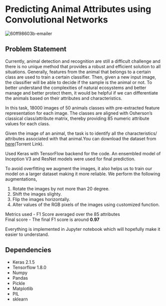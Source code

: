 # Predicting Animal Attributes using Convolutional Networks

   ![60ff98603b-emailer](https://user-images.githubusercontent.com/30891813/46539438-1a9e3d00-c8d4-11e8-926c-6311c9db90cd.jpg)

## Problem Statement
Currently, animal detection and recognition are still a difficult challenge and there is no unique method that provides a robust and efficient solution to all situations. Generally, features from the animal that belongs to a certain class are used to train a certain classifier. Then, given a new input image, the classifier will be able to decide if the sample is the animal or not. To better understand the complexities of natural ecosystems and better manage and better protect them, it would be helpful if we can differentiate the animals based on their attributes and characteristics.

In this task, 18000 images of 50 animals classes with pre-extracted feature representation for each image. The classes are aligned with Osherson’s classical class/attribute matrix, thereby providing 85 numeric attribute values for each class.

Given the image of an animal, the task is to identify all the characteristics/ attributes associated with that animal.You can download the dataset from [here](https://s3-ap-southeast-1.amazonaws.com/he-public-data/DL3%20Datasete37c45e.torrent)(Torrent Link).

Used Keras with TensorFlow backend for the code. An ensembled model of Inception V3 and ResNet models were used for final prediction.

To avoid overfitting we augment the images, it also helps us to train our model on a larger dataset making it more reliable. We perform the following augmentations,<br>
1. Rotate the images by not more than 20 degree.<br>
2. Shift the images slighty.<br>
3. Flip the images horizontally.<br>
4. Alter values of the RGB pixels of the images using customized function.<br>

Metrics used - F1 Score averaged over the 85 attributes<br>
Final score - The final F1 score is around **0.97**

Everything is implemented in Jupyter notebook which will hopefully make it easier to understand.

## Dependencies
- Keras 2.1.5
- Tensorflow 1.8.0
- Numpy
- Pandas
- Pickle
- Matplotlib
- PIL
- sklearn

